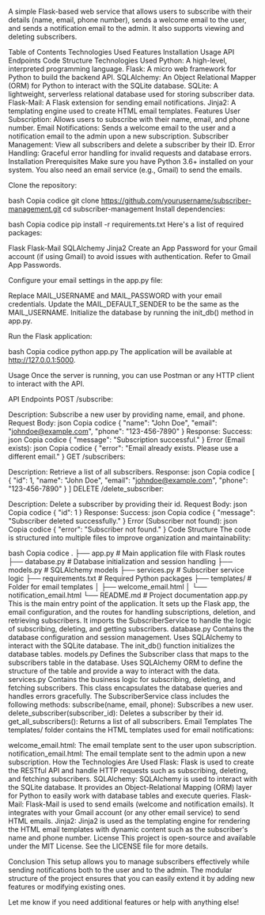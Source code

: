A simple Flask-based web service that allows users to subscribe with their details (name, email, phone number), sends a welcome email to the user, and sends a notification email to the admin. It also supports viewing and deleting subscribers.

Table of Contents
Technologies Used
Features
Installation
Usage
API Endpoints
Code Structure
Technologies Used
Python: A high-level, interpreted programming language.
Flask: A micro web framework for Python to build the backend API.
SQLAlchemy: An Object Relational Mapper (ORM) for Python to interact with the SQLite database.
SQLite: A lightweight, serverless relational database used for storing subscriber data.
Flask-Mail: A Flask extension for sending email notifications.
Jinja2: A templating engine used to create HTML email templates.
Features
User Subscription: Allows users to subscribe with their name, email, and phone number.
Email Notifications: Sends a welcome email to the user and a notification email to the admin upon a new subscription.
Subscriber Management: View all subscribers and delete a subscriber by their ID.
Error Handling: Graceful error handling for invalid requests and database errors.
Installation
Prerequisites
Make sure you have Python 3.6+ installed on your system. You also need an email service (e.g., Gmail) to send the emails.

Clone the repository:

bash
Copia codice
git clone https://github.com/yourusername/subscriber-management.git
cd subscriber-management
Install dependencies:

bash
Copia codice
pip install -r requirements.txt
Here's a list of required packages:

Flask
Flask-Mail
SQLAlchemy
Jinja2
Create an App Password for your Gmail account (if using Gmail) to avoid issues with authentication. Refer to Gmail App Passwords.

Configure your email settings in the app.py file:

Replace MAIL_USERNAME and MAIL_PASSWORD with your email credentials.
Update the MAIL_DEFAULT_SENDER to be the same as the MAIL_USERNAME.
Initialize the database by running the init_db() method in app.py.

Run the Flask application:

bash
Copia codice
python app.py
The application will be available at http://127.0.0.1:5000.

Usage
Once the server is running, you can use Postman or any HTTP client to interact with the API.

API Endpoints
POST /subscribe:

Description: Subscribe a new user by providing name, email, and phone.
Request Body:
json
Copia codice
{
  "name": "John Doe",
  "email": "johndoe@example.com",
  "phone": "123-456-7890"
}
Response:
Success:
json
Copia codice
{
  "message": "Subscription successful."
}
Error (Email exists):
json
Copia codice
{
  "error": "Email already exists. Please use a different email."
}
GET /subscribers:

Description: Retrieve a list of all subscribers.
Response:
json
Copia codice
[
  {
    "id": 1,
    "name": "John Doe",
    "email": "johndoe@example.com",
    "phone": "123-456-7890"
  }
]
DELETE /delete_subscriber:

Description: Delete a subscriber by providing their id.
Request Body:
json
Copia codice
{
  "id": 1
}
Response:
Success:
json
Copia codice
{
  "message": "Subscriber deleted successfully."
}
Error (Subscriber not found):
json
Copia codice
{
  "error": "Subscriber not found."
}
Code Structure
The code is structured into multiple files to improve organization and maintainability:

bash
Copia codice
.
├── app.py                # Main application file with Flask routes
├── database.py           # Database initialization and session handling
├── models.py             # SQLAlchemy models
├── services.py           # Subscriber service logic
├── requirements.txt      # Required Python packages
├── templates/            # Folder for email templates
│   ├── welcome_email.html
│   └── notification_email.html
└── README.md             # Project documentation
app.py
This is the main entry point of the application.
It sets up the Flask app, the email configuration, and the routes for handling subscriptions, deletion, and retrieving subscribers.
It imports the SubscriberService to handle the logic of subscribing, deleting, and getting subscribers.
database.py
Contains the database configuration and session management.
Uses SQLAlchemy to interact with the SQLite database.
The init_db() function initializes the database tables.
models.py
Defines the Subscriber class that maps to the subscribers table in the database.
Uses SQLAlchemy ORM to define the structure of the table and provide a way to interact with the data.
services.py
Contains the business logic for subscribing, deleting, and fetching subscribers.
This class encapsulates the database queries and handles errors gracefully.
The SubscriberService class includes the following methods:
subscribe(name, email, phone): Subscribes a new user.
delete_subscriber(subscriber_id): Deletes a subscriber by their id.
get_all_subscribers(): Returns a list of all subscribers.
Email Templates
The templates/ folder contains the HTML templates used for email notifications:

welcome_email.html: The email template sent to the user upon subscription.
notification_email.html: The email template sent to the admin upon a new subscription.
How the Technologies Are Used
Flask: Flask is used to create the RESTful API and handle HTTP requests such as subscribing, deleting, and fetching subscribers.
SQLAlchemy: SQLAlchemy is used to interact with the SQLite database. It provides an Object-Relational Mapping (ORM) layer for Python to easily work with database tables and execute queries.
Flask-Mail: Flask-Mail is used to send emails (welcome and notification emails). It integrates with your Gmail account (or any other email service) to send HTML emails.
Jinja2: Jinja2 is used as the templating engine for rendering the HTML email templates with dynamic content such as the subscriber's name and phone number.
License
This project is open-source and available under the MIT License. See the LICENSE file for more details.

Conclusion
This setup allows you to manage subscribers effectively while sending notifications both to the user and to the admin. The modular structure of the project ensures that you can easily extend it by adding new features or modifying existing ones.

Let me know if you need additional features or help with anything else!
